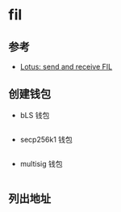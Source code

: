 # fil



## 参考

- [Lotus: send and receive FIL](https://docs.filecoin.io/get-started/lotus/send-and-receive-fil/#creating-a-wallet)



## 创建钱包

- bLS 钱包

```sh

```

- secp256k1 钱包

```sh

```

- multisig 钱包

```sh

```



## 列出地址



